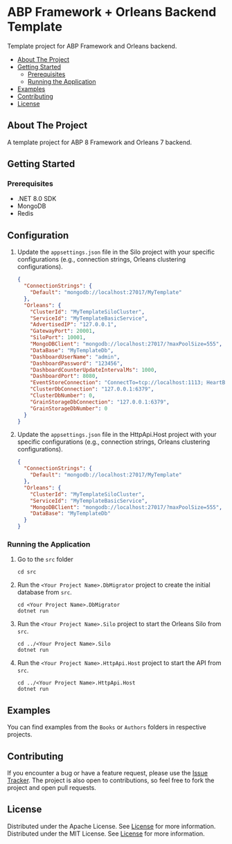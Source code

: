 # ABP Framework + Orleans Backend Template

Template project for ABP Framework and Orleans backend.

- [About The Project](#about-the-project)
- [Getting Started](#getting-started)
    - [Prerequisites](#prerequisites)
    - [Running the Application](#running-the-application)
- [Examples](#examples)
- [Contributing](#contributing)
- [License](#license)

## About The Project

A template project for ABP 8 Framework and Orleans 7 backend.
## Getting Started

### Prerequisites

- .NET 8.0 SDK
- MongoDB
- Redis

## Configuration

1. Update the `appsettings.json` file in the Silo project with your specific configurations (e.g., connection strings, Orleans clustering configurations).

    ```json
    {
      "ConnectionStrings": {
        "Default": "mongodb://localhost:27017/MyTemplate"
      },
      "Orleans": {
        "ClusterId": "MyTemplateSiloCluster",
        "ServiceId": "MyTemplateBasicService",
        "AdvertisedIP": "127.0.0.1",
        "GatewayPort": 20001,
        "SiloPort": 10001,
        "MongoDBClient": "mongodb://localhost:27017/?maxPoolSize=555",
        "DataBase": "MyTemplateDb",
        "DashboardUserName": "admin",
        "DashboardPassword": "123456",
        "DashboardCounterUpdateIntervalMs": 1000,
        "DashboardPort": 8080,
        "EventStoreConnection": "ConnectTo=tcp://localhost:1113; HeartBeatTimeout=500",
        "ClusterDbConnection": "127.0.0.1:6379",
        "ClusterDbNumber": 0,
        "GrainStorageDbConnection": "127.0.0.1:6379",
        "GrainStorageDbNumber": 0
      }
    }
    ```

2. Update the `appsettings.json` file in the HttpApi.Host project with your specific configurations (e.g., connection strings, Orleans clustering configurations).

    ```json
    {
      "ConnectionStrings": {
        "Default": "mongodb://localhost:27017/MyTemplate"
      },
      "Orleans": {
        "ClusterId": "MyTemplateSiloCluster",
        "ServiceId": "MyTemplateBasicService",
        "MongoDBClient": "mongodb://localhost:27017/?maxPoolSize=555",
        "DataBase": "MyTemplateDb"
      }
    }
    ```

### Running the Application

1. Go to the `src` folder
    ```shell
    cd src
    ```
2. Run the `<Your Project Name>.DbMigrator` project to create the initial database from `src`.
    ```shell
    cd <Your Project Name>.DbMigrator
    dotnet run
    ```
3. Run the `<Your Project Name>.Silo` project to start the Orleans Silo from `src`.
    ```shell
    cd ../<Your Project Name>.Silo
    dotnet run
    ```
4. Run the `<Your Project Name>.HttpApi.Host` project to start the API from `src`.
    ```shell
    cd ../<Your Project Name>.HttpApi.Host
    dotnet run
    ```

## Examples

You can find examples from the `Books` or `Authors` folders in respective projects.

## Contributing

If you encounter a bug or have a feature request, please use the [Issue Tracker](https://github.com/AElfProject/aelf-dapp-factory/issues/new). The project is also open to contributions, so feel free to fork the project and open pull requests.

## License

Distributed under the Apache License. See [License](LICENSE) for more information.
Distributed under the MIT License. See [License](LICENSE) for more information.
